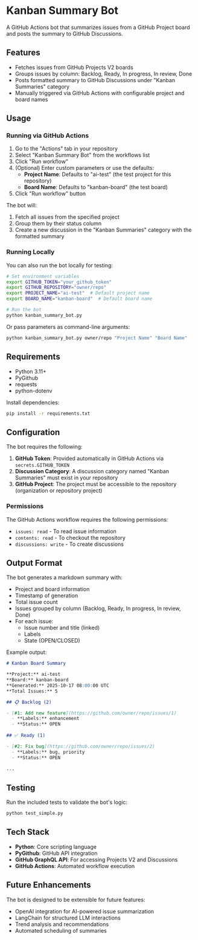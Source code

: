 # Kanban Summary Bot

A GitHub Actions bot that summarizes issues from a GitHub Project board and posts the summary to GitHub Discussions.

## Features

- Fetches issues from GitHub Projects V2 boards
- Groups issues by column: Backlog, Ready, In progress, In review, Done
- Posts formatted summary to GitHub Discussions under "Kanban Summaries" category
- Manually triggered via GitHub Actions with configurable project and board names

## Usage

### Running via GitHub Actions

1. Go to the "Actions" tab in your repository
2. Select "Kanban Summary Bot" from the workflows list
3. Click "Run workflow"
4. (Optional) Enter custom parameters or use the defaults:
   - **Project Name**: Defaults to "ai-test" (the test project for this repository)
   - **Board Name**: Defaults to "kanban-board" (the test board)
5. Click "Run workflow" button

The bot will:
1. Fetch all issues from the specified project
2. Group them by their status column
3. Create a new discussion in the "Kanban Summaries" category with the formatted summary

### Running Locally

You can also run the bot locally for testing:

```bash
# Set environment variables
export GITHUB_TOKEN="your_github_token"
export GITHUB_REPOSITORY="owner/repo"
export PROJECT_NAME="ai-test"  # Default project name
export BOARD_NAME="kanban-board"  # Default board name

# Run the bot
python kanban_summary_bot.py
```

Or pass parameters as command-line arguments:

```bash
python kanban_summary_bot.py owner/repo "Project Name" "Board Name"
```

## Requirements

- Python 3.11+
- PyGithub
- requests
- python-dotenv

Install dependencies:
```bash
pip install -r requirements.txt
```

## Configuration

The bot requires the following:

1. **GitHub Token**: Provided automatically in GitHub Actions via `secrets.GITHUB_TOKEN`
2. **Discussion Category**: A discussion category named "Kanban Summaries" must exist in your repository
3. **GitHub Project**: The project must be accessible to the repository (organization or repository project)

### Permissions

The GitHub Actions workflow requires the following permissions:
- `issues: read` - To read issue information
- `contents: read` - To checkout the repository
- `discussions: write` - To create discussions

## Output Format

The bot generates a markdown summary with:

- Project and board information
- Timestamp of generation
- Total issue count
- Issues grouped by column (Backlog, Ready, In progress, In review, Done)
- For each issue:
  - Issue number and title (linked)
  - Labels
  - State (OPEN/CLOSED)

Example output:

```markdown
# Kanban Board Summary

**Project:** ai-test  
**Board:** kanban-board  
**Generated:** 2025-10-17 08:00:00 UTC  
**Total Issues:** 5

## 📋 Backlog (2)

- [#1: Add new feature](https://github.com/owner/repo/issues/1)
  - **Labels:** enhancement
  - **Status:** OPEN
  
## ✅ Ready (1)

- [#2: Fix bug](https://github.com/owner/repo/issues/2)
  - **Labels:** bug, priority
  - **Status:** OPEN
  
...
```

## Testing

Run the included tests to validate the bot's logic:

```bash
python test_simple.py
```

## Tech Stack

- **Python**: Core scripting language
- **PyGithub**: GitHub API integration
- **GitHub GraphQL API**: For accessing Projects V2 and Discussions
- **GitHub Actions**: Automated workflow execution

## Future Enhancements

The bot is designed to be extensible for future features:
- OpenAI integration for AI-powered issue summarization
- LangChain for structured LLM interactions
- Trend analysis and recommendations
- Automated scheduling of summaries
